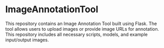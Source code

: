 # ImageAnnotationTool
This repository contains an Image Annotation Tool built using Flask. The tool allows users to upload images or provide image URLs for annotation. This repository includes all necessary scripts, models, and example input/output images.
